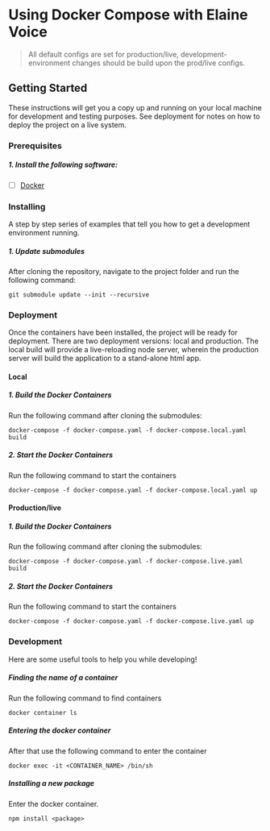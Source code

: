 # Using Docker Compose with Elaine Voice
> All default configs are set for production/live, development-environment changes should be build upon the prod/live configs.
## Getting Started

These instructions will get you a copy up and running on your local machine for development and testing purposes. See deployment for notes on how to deploy the project on a live system.

### Prerequisites
##### 1. Install the following software:
- [ ] [Docker](https://www.docker.com/)

### Installing
A step by step series of examples that tell you how to get a development environment running.

##### 1. Update submodules
After cloning the repository, navigate to the project folder and run the following command: 
```console   
git submodule update --init --recursive
```

### Deployment
Once the containers have been installed, the project will be ready for deployment. 
There are two deployment versions: local and production. The local build will provide a live-reloading node server, wherein the production server will build the application to a stand-alone html app.

#### Local

##### 1. Build the Docker Containers
Run the following command after cloning the submodules:
```console
docker-compose -f docker-compose.yaml -f docker-compose.local.yaml build
```

##### 2. Start the Docker Containers
Run the following command to start the containers
```console   
docker-compose -f docker-compose.yaml -f docker-compose.local.yaml up
```

#### Production/live

##### 1. Build the Docker Containers
Run the following command after cloning the submodules:
```console
docker-compose -f docker-compose.yaml -f docker-compose.live.yaml build
```

##### 2. Start the Docker Containers
Run the following command to start the containers
```console   
docker-compose -f docker-compose.yaml -f docker-compose.live.yaml up
```

### Development
Here are some useful tools to help you while developing!

##### Finding the name of a container
Run the following command to find containers
```console   
docker container ls
```

##### Entering the docker container
After that use the following command to enter the container
```console   
docker exec -it <CONTAINER_NAME> /bin/sh
```

##### Installing a new package
Enter the docker container.
```console
npm install <package>
```
